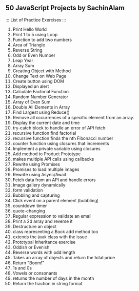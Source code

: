 ## 50 JavaScript Projects by SachinAlam

::: List of Practice Exercises :::

1. Print Hello World
2. Print 1 to 5 using Loop
3. Function to add two numbers
4. Area of Triangle
5. Reverse String
6. Odd or Even Number
7. Leap Year
8. Array Sum
9. Creating Object with Method
10. Change Text on Web Page
11. Create button using DOM
12. Displayed an alert
13. Calculate Factorial Function
14. Random Number Generator
15. Array of Even Sum
16. Double All Elements in Array
17. Find Largest using Reduce()
18. Remove all occurrences of a specific
    element from an array.
19. Display the current date and time
20. try-catch block to handle an error of API fetch
21. recursive function find factorial
22. recursive function finds the nth Fibonacci number
23. counter function using closures that increments
24. Implement a private variable using closures
25. Add method to Product Prototype
26. makes multiple API calls using callbacks
27. Rewrite using Promises
28. Promises to load multiple images
29. Rewrite using Async/Await
30. Fetch data from an API and handle errors
31. Image gallery dynamically
32. form validation
33. Bubbling and capturing
34. Click event on a parent element (bubbling)
35. countdown timer
36. quote-changing
37. Regular expression to validate an email
38. Print a 2d array and reverse it
39. Destructure an object
40. class representing a Book add method too
41. extends the `Book` class with the issue
42. Prototypal Inheritance exercise
43. Oddish or Evenish
44. Reverse words with odd length
45. Takes an array of objects and return the total price
46. Return "Boom!"
47. 1s and 0s
48. Vowels or consonants
49. returns the number of days in the month
50. Return the fraction in string format


<!-- 50:2B:73:BD:39:F0 -->